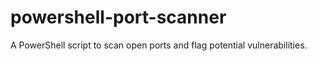# powershell-port-scanner
A PowerShell script to scan open ports and flag potential vulnerabilities.
